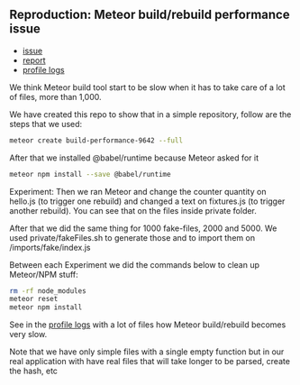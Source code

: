 ##  Reproduction: Meteor build/rebuild performance issue

- [issue](https://github.com/meteor/meteor/issues/9642)
- [report](https://gist.github.com/Gywem/f8fd9a4b3207359eb7970c2cad1d689e)
- [profile logs](https://github.com/filipenevola/build-performance-9642/tree/master/private)

We think Meteor build tool start to be slow when it has to take care of a lot of files, more than 1,000.

We have created this repo to show that in a simple repository, follow are the steps that we used:

```bash 
meteor create build-performance-9642 --full
```

After that we installed @babel/runtime because Meteor asked for it

```bash 
meteor npm install --save @babel/runtime
``` 

Experiment: Then we ran Meteor and change the counter quantity on hello.js (to trigger one rebuild) and changed a text on fixtures.js (to trigger another rebuild). You can see that on the files inside private folder.

After that we did the same thing for 1000 fake-files, 2000 and 5000. We used private/fakeFiles.sh to generate those and to import them on /imports/fake/index.js

Between each Experiment we did the commands below to clean up Meteor/NPM stuff:

```bash 
rm -rf node_modules
meteor reset
meteor npm install
```  

See in the [profile logs](https://github.com/filipenevola/build-performance-9642/tree/master/private) with a lot of files how Meteor build/rebuild becomes very slow.

Note that we have only simple files with a single empty function but in our real application with have real files that will take longer to be parsed, create the hash, etc

